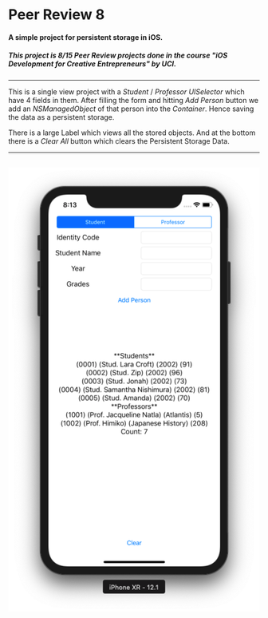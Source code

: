 # Peer Review 8
#### A simple project for persistent storage in iOS.
##### This project is 8/15 Peer Review projects done in the course \"iOS Development for Creative Entrepreneurs\" by UCI.

___
This is a single view project with a *Student* / *Professor* *UISelector* which have 4 fields in them. 
After filling the form and hitting *Add Person* button we add an *NSManagedObject* of that person into the *Container*. Hence saving the data as a persistent storage.

 There is a large Label which views all the stored objects.
And at the bottom there is a *Clear All* button which clears the Persistent Storage Data.

---
![PeerReview8](https://github.com/Ananta11/PeerReview8/raw/master/Common/ScreenShot.png)
---
